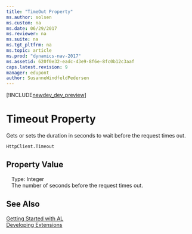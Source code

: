 ```yaml
---
title: "TimeOut Property"
ms.author: solsen
ms.custom: na
ms.date: 06/29/2017
ms.reviewer: na
ms.suite: na
ms.tgt_pltfrm: na
ms.topic: article
ms.prod: "dynamics-nav-2017"
ms.assetid: 620f0e32-eadc-43e9-8f6e-8fc0b12c3aaf
caps.latest.revision: 9
manager: edupont
author: SusanneWindfeldPedersen
---
```


[!INCLUDE[newdev_dev_preview](../includes/newdev_dev_preview.md)]

# Timeout Property
Gets or sets the duration in seconds to wait before the request times out.

```
HttpClient.Timeout
```

## Property Value
&emsp;Type: Integer  
&emsp;The number of seconds before the request times out.

## See Also
[Getting Started with AL](../devenv-get-started.md)  
[Developing Extensions](../devenv-dev-overview.md)
